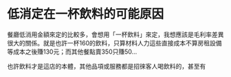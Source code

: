 # 低消定在一杯飲料的可能原因

餐廳低消用金額來定的比較多，會想用「一杯飲料」來定，我想應該是毛利率差異很大的關係。就是也許一杯160的飲料，只算材料人力這些直接成本不算房租設備等成本之後賺130元；而其他餐點賣350只賺50…

也許飲料才是這店的本體，其他品項或服務都是招徠客人喝飲料的，甚至有